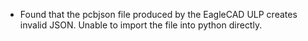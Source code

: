 * Found that the pcbjson file produced by the EagleCAD ULP creates invalid JSON. Unable to import the file into python directly. 
